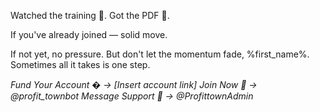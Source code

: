 Watched the training 🎥\. Got the PDF 📄\.

If you've already joined — solid move\.

If not yet, no pressure\. But don't let the momentum fade, %first_name%\.
Sometimes all it takes is one step\.

_Fund Your Account � → \[Insert account link\]_
_Join Now 🚀 → @profit_townbot_
_Message Support 💬 → @ProfittownAdmin_
